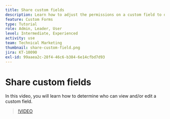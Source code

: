 ```yaml
---
title: Share custom fields
description: Learn how to adjust the permissions on a custom field to determine whether users can manage or only view the custom field.
feature: Custom Forms
type: Tutorial
role: Admin, Leader, User
level: Intermediate, Experienced
activity: use
team: Technical Marketing
thumbnail: share-custom-field.png
jira: KT-10090
exl-id: 99aaea2c-28f4-46c6-b384-6e14cfbd7d93
---
```

# Share custom fields


In this video, you will learn how to determine who can view and/or edit a custom field.

>[!VIDEO](https://video.tv.adobe.com/v/3432949/?quality=12&learn=on)

